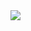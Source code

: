 <img align="center" src="https://github.com/RizkyFirmansyah-com/-PROJECT-GAME-JAVAFX-Kelompok10/blob/main/tim.png" >
